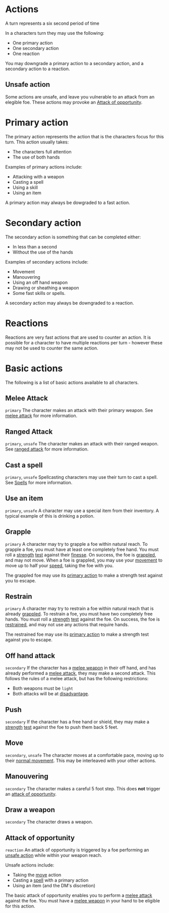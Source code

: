 # Actions

A turn represents a six second period of time

In a characters turn they may use the following:
 * One primary action
 * One secondary action
 * One reaction

You may downgrade a primary action to a secondary action, and a secondary action to a reaction.

## Unsafe action
Some actions are unsafe, and leave you vulnerable to an attack from an elegible foe. These actions may provoke an [Attack of opportunity](#Attack-of-opportunity).

# Primary action
The primary action represents the action that is the characters focus for this turn. This action usually takes:
 * The characters full attention
 * The use of both hands

Examples of primary actions include:
 * Attacking with a weapon
 * Casting a spell
 * Using a skill
 * Using an item

A primary action may always be dowgraded to a fast action.

# Secondary action
The secondary action is something that can be completed either:
 * In less than a second
 * Without the use of the hands

Examples of secondary actions include:
 * Movement
 * Manouvering
 * Using an off hand weapon
 * Drawing or sheathing a weapon
 * Some fast skills or spells.

 A secondary action may always be downgraded to a reaction.

# Reactions
Reactions are very fast actions that are used to counter an action. It is possible for a character to have multiple reactions per turn - however these may not be used to counter the same action.

# Basic actions
The following is a list of basic actions available to all characters.

## Melee Attack
`primary`
The character makes an attack with their primary weapon. See [melee attack](rolls.md#Melee-Attack) for more information.

## Ranged Attack
`primary`, `unsafe`
The character makes an attack with their ranged weapon. See [ranged attack](rolls.md#Ranged-Attack) for more information.

## Cast a spell
`primary`, `unsafe`
Spellcasting characters may use their turn to cast a spell.
See [Spells](spells.md) for more information.

## Use an item
`primary`, `unsafe`
A character may use a special item from their inventory. A typical example of this is drinking a potion.

## Grapple
`primary`
A character may try to grapple a foe within natural reach. To grapple a foe, you must have at least one completely free hand. You must roll a [strength](stats.md#Strength) [test](rolls.md#Tests) against their [finesse](stats.md#Finesse). On success, the foe is [grappled](statuses.md#grappled), and may not move. When a foe is grappled, you may use your [movement](#Move) to move up to half your [speed](stats.md#Speed), taking the foe with you.

The grappled foe may use its [primary action](#Primary-action) to make a strength test against you to escape.

## Restrain
`primary`
A character may try to restrain a foe within natural reach that is already [grappled](statuses.md#grappled). To restrain a foe, you must have two completely free hands. You must roll a [strength](stats.md#Strength) [test](rolls.md#Tests) against the foe. On success, the foe is [restrained](statuses.md#restrained), and may not use any actions that require hands.

The restrained foe may use its [primary action](#Primary-action) to make a strength test against you to escape.

## Off hand attack
`secondary`
If the character has a [melee weapon](weapons.md#Melee-weapon) in their off hand, and has already performed a [melee attack](#Melee-attack), they may make a second attack. This follows the rules of a melee attack, but has the following restrictions:
 * Both weapons must be `light`
 * Both attacks will be at [disadvantage](rolls.md#Disadvantage).

## Push
`secondary`
If the character has a free hand or shield, they may make a [strength](stats.md#Strength) [test](rolls.md#Tests) against the foe to push them back 5 feet.

## Move
`secondary`, `unsafe`
The character moves at a comfortable pace, moving up to their [normal movement](stats.md#Speed). This may be interleaved with your other actions.

## Manouvering
`secondary`
The character makes a careful 5 foot step. This does **not** trigger an [attack of opportunity](#Attack-of-opportunity).

## Draw a weapon
`secondary`
The character draws a weapon.

## Attack of opportunity
`reaction`
An attack of opportunity is triggered by a foe performing an [unsafe action](#Unsafe-action) while within your weapon reach.

Unsafe actions include:
 * Taking the [move](#Move) action
 * Casting a [spell](#spells.md) with a primary action
 * Using an item (and the DM's discretion)

The basic attack of opportunity enables you to perform a [melee attack](rolls.ms#Melee-attack) against the foe. You must have a [melee weapon](weapons.md#Melee-weapon) in your hand to be eligible for this action.
